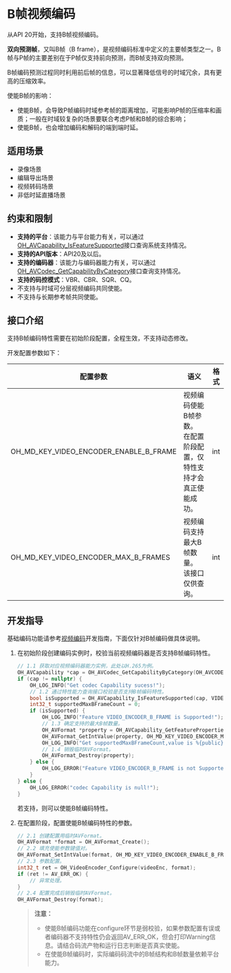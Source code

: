 # B帧视频编码

<!--Kit: AVCodec Kit-->
<!--Subsystem: Multimedia-->
<!--Owner: @jiangfan56-->
<!--SE: @dpy2650--->
<!--TSE: @cyakee-->

从API 20开始，支持B帧视频编码。

**双向预测帧**，又叫B帧（B frame），是视频编码标准中定义的主要帧类型之一。B帧与P帧的主要差别在于P帧仅支持前向预测，而B帧支持双向预测。

B帧编码预测过程同时利用前后帧的信息，可以显著降低信号的时域冗余，具有更高的压缩效率。

使能B帧的影响：
- 使能B帧，会导致P帧编码时域参考帧的距离增加，可能影响P帧的压缩率和画质；一般在时域较复杂的场景要联合考虑P帧和B帧的综合影响；
- 使能B帧，也会增加编码和解码的端到端时延。

## 适用场景

- 录像场景
- 编辑导出场景
- 视频转码场景
- 非低时延直播场景

## 约束和限制

- **支持的平台**：该能力与平台能力有关，可以通过[OH_AVCapability_IsFeatureSupported](../../reference/apis-avcodec-kit/_a_v_capability.md#oh_avcapability_isfeaturesupported)接口查询系统支持情况。
- **支持的API版本**：API20及以后。
- **支持的编码器**：该能力与编码器能力有关，可以通过[OH_AVCodec_GetCapabilityByCategory](../../reference/apis-avcodec-kit/_a_v_capability.md#oh_avcodec_getcapabilitybycategory)接口查询支持情况。
- **支持的码控模式**：VBR、CBR、SQR、CQ。
- 不支持与时域可分层视频编码共同使能。
- 不支持与长期参考帧共同使能。

## 接口介绍

支持B帧编码特性需要在初始阶段配置，全程生效，不支持动态修改。

开发配置参数如下：

|配置参数 |语义 |格式 |
|------- |------- |------- |
|OH_MD_KEY_VIDEO_ENCODER_ENABLE_B_FRAME |视频编码使能B帧参数。<br>在配置阶段配置，仅特性支持才会真正使能成功。 |int |
|OH_MD_KEY_VIDEO_ENCODER_MAX_B_FRAMES |视频编码支持最大B帧数量。<br>该接口仅供查询。 |int |

## 开发指导

基础编码功能请参考[视频编码](video-encoding.md)开发指南，下面仅针对B帧编码做具体说明。

1. 在初始阶段创建编码实例时，校验当前视频编码器是否支持B帧编码特性。

    ```c++
    // 1.1 获取对应视频编码器能力实例，此处以H.265为例。
    OH_AVCapability *cap = OH_AVCodec_GetCapabilityByCategory(OH_AVCODEC_MIMETYPE_VIDEO_HEVC, true, HARDWARE);
    if (cap != nullptr) {
        OH_LOG_INFO("Get codec Capability sucess!");
        // 1.2 通过特性能力查询接口校验是否支持B帧编码特性。
        bool isSupported = OH_AVCapability_IsFeatureSupported(cap, VIDEO_ENCODER_B_FRAME);
        int32_t supportedMaxBFrameCount = 0;
        if (isSupported) {
            OH_LOG_INFO("Feature VIDEO_ENCODER_B_FRAME is Supported!");
            // 1.3 确定支持的最大B帧数量。
            OH_AVFormat *property = OH_AVCapability_GetFeatureProperties(cap, VIDEO_ENCODER_B_FRAME);
            OH_AVFormat_GetIntValue(property, OH_MD_KEY_VIDEO_ENCODER_MAX_B_FRAMES, &supportedMaxBFrameCount);
            OH_LOG_INFO("Get supportedMaxBFrameCount,value is %{public}d!", supportedMaxBFrameCount);
            // 1.4 销毁临时AVFormat。
            OH_AVFormat_Destroy(property);
        } else {
            OH_LOG_ERROR("Feature VIDEO_ENCODER_B_FRAME is not Supported!");
        }
    } else {
        OH_LOG_ERROR("codec Capability is null!");
    }
    ```

    若支持，则可以使能B帧编码特性。

2. 在配置阶段，配置使能B帧编码特性的参数。

    ```c++
    // 2.1 创建配置用临时AVFormat。
    OH_AVFormat *format = OH_AVFormat_Create();
    // 2.2 填充使能参数键值对。
    OH_AVFormat_SetIntValue(format, OH_MD_KEY_VIDEO_ENCODER_ENABLE_B_FRAME, 1);
    // 2.3 参数配置。
    int32_t ret = OH_VideoEncoder_Configure(videoEnc, format);
    if (ret != AV_ERR_OK) {
        // 异常处理。
    }
    // 2.4 配置完成后销毁临时AVFormat。
    OH_AVFormat_Destroy(format);
    ```

    >**注意：**
    > - 使能B帧编码功能在configure环节是弱校验，如果参数配置有误或者编码器不支持特性仍会返回AV_ERR_OK，但会打印Warning信息。请结合码流产物和运行日志判断是否真实使能。
    > - 在使能B帧编码时，实际编码码流中的B帧结构和B帧数量依赖平台能力。
    >